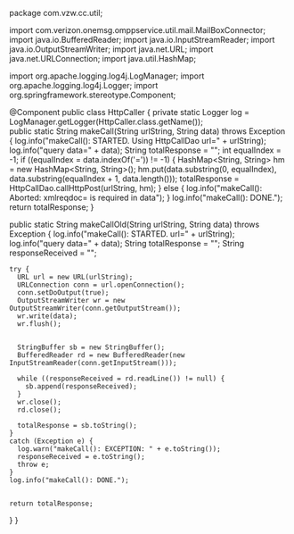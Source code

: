 package com.vzw.cc.util;

import com.verizon.onemsg.omppservice.util.mail.MailBoxConnector;
import java.io.BufferedReader;
import java.io.InputStreamReader;
import java.io.OutputStreamWriter;
import java.net.URL;
import java.net.URLConnection;
import java.util.HashMap;

import org.apache.logging.log4j.LogManager;
import org.apache.logging.log4j.Logger;
import org.springframework.stereotype.Component;
 




@Component
public class HttpCaller
{
	private static Logger log = LogManager.getLogger(HttpCaller.class.getName());	  
  public static String makeCall(String urlString, String data) throws Exception {
    log.info("makeCall(): STARTED. Using HttpCallDao url=" + urlString);
    log.info("query data=" + data);
    String totalResponse = "";
    int equalIndex = -1;
    if ((equalIndex = data.indexOf('=')) != -1) {
      HashMap<String, String> hm = new HashMap<String, String>();
      hm.put(data.substring(0, equalIndex), data.substring(equalIndex + 1, data.length()));
      totalResponse = HttpCallDao.callHttpPost(urlString, hm);
    } else {
      log.info("makeCall(): Aborted: xmlreqdoc= is required in data");
    }  log.info("makeCall(): DONE.");
    return totalResponse;
  }









  
  public static String makeCallOld(String urlString, String data) throws Exception {
    log.info("makeCall(): STARTED. url=" + urlString);
    log.info("query data=" + data);
    String totalResponse = "";
    String responseReceived = "";
    
    try {
      URL url = new URL(urlString);
      URLConnection conn = url.openConnection();
      conn.setDoOutput(true);
      OutputStreamWriter wr = new OutputStreamWriter(conn.getOutputStream());
      wr.write(data);
      wr.flush();

      
      StringBuffer sb = new StringBuffer();
      BufferedReader rd = new BufferedReader(new InputStreamReader(conn.getInputStream()));
      
      while ((responseReceived = rd.readLine()) != null) {
        sb.append(responseReceived);
      }
      wr.close();
      rd.close();
      
      totalResponse = sb.toString();
    }
    catch (Exception e) {
      log.warn("makeCall(): EXCEPTION: " + e.toString());
      responseReceived = e.toString();
      throw e;
    } 
    log.info("makeCall(): DONE.");

    
    return totalResponse;
  }
}
